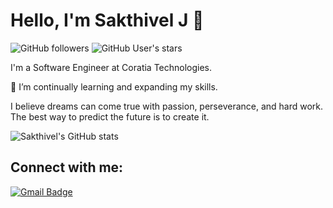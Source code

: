 # Hello, I'm Sakthivel J 👋

![GitHub followers](https://img.shields.io/github/followers/sakthivelj?style=social)
![GitHub User's stars](https://img.shields.io/github/stars/sakthivelj?style=social)

I'm a Software Engineer at Coratia Technologies.

🌱 I’m continually learning and expanding my skills.

I believe dreams can come true with passion, perseverance, and hard work. The best way to predict the future is to create it.

![Sakthivel's GitHub stats](https://github-readme-stats.vercel.app/api?username=sakthivelj&show_icons=true&theme=radical)

## Connect with me:
[![Gmail Badge](https://img.shields.io/badge/Gmail-D14836?style=for-the-badge&logo=gmail&logoColor=white)](mailto:sakthivel1023@gmail.com)



